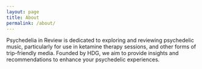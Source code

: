 ```yaml
---
layout: page
title: About
permalink: /about/
---
```


Psychedelia in Review is dedicated to exploring and reviewing psychedelic music, particularly for use in ketamine therapy sessions, and other forms of trip-friendly media. Founded by HDG, we aim to provide insights and recommendations to enhance your psychedelic experiences.
